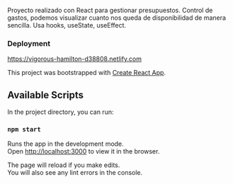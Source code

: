 Proyecto realizado con React para gestionar presupuestos. Control de gastos, podemos visualizar cuanto nos queda de disponibilidad de manera sencilla.
 Usa hooks, useState, useEffect. 

### Deployment

https://vigorous-hamilton-d38808.netlify.com



This project was bootstrapped with [Create React App](https://github.com/facebook/create-react-app).

## Available Scripts

In the project directory, you can run:

### `npm start`

Runs the app in the development mode.<br />
Open [http://localhost:3000](http://localhost:3000) to view it in the browser.

The page will reload if you make edits.<br />
You will also see any lint errors in the console.
